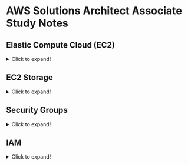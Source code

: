 # AWS Solutions Architect Associate Study Notes

## Elastic Compute Cloud (EC2)
<details>
  <summary>Click to expand!</summary>
  
  ### EC2 User Data
  You can bootstrap instances using EC2 User Data script, which launch commands when a machine starts. This is to automate boot tasks such as:
  * Installing updates
  * Installing software
  * Downloading common files from internet

  ### EC2 Instance Types
  #### General Purpose
  * For diversity of workloads, a balance between compute, memory and networking.
  * Example use cases:
    * Web servers
    * Code repositories

  #### Compute Optimized
  * For compute-intensive tasks that require high performance processors
  * Example use cases:
    * Batch processing workloads
    * Media transcoding
    * High performance web servers
    * High performance computing (HPC)
    * Scientific models & machine learning
    * Dedicated gaming servers

  #### Memory Optimized
  * Fast performance for workloads that process large data sets in memory
  * Example use cases:
    * High performance, relational/non-relational databases
    * Distributed web scale cache stores
    * In-memory databases optimized for BI (business intelligence)
    * Applications performing real-time processing of big unstructured data

  #### Storage Optimized
  * For storage-intensive tasks that require high sequential read/write access to large data sets on local storage
  * Example use cases:
    * High frequency online transaction processing (OLTP) systems
    * Relational & NoSQL databases
    * Cache for in-memory databases (e.g. Redis)
    * Data warehousing applications
    * Distributed file systems

  #### Accelerated Computing
  * Accelerated computing instances use hardware accelerators, or co-processors, to perform functions, such as floating point number calculations, graphics processing, or data pattern matching, more efficiently than is possible in software running on CPUs
  * Instances such as the G and the P instances has GPUs
  * Example use cases:
    * Machine learning
    * High performance computing
    * Computational fluid dynamics
    * Computational finance
    * Seismic analysis
    * Speech recognition
    * Autonomous vehicles
    * Drug discovery

  ### EC2 Instances Launch Types
  #### On-Demand Instances
  * Pay for what you use
  * Highest cost but no upfront payment
  * No long term commitment
  * Recommended for short-term and un-interrupted workloads

  #### Reserved Instances
  * Up to 75% discount compare to On-Demand
  * Longer reservation = more discounts
  * Purchasing options:
    * No upfront
    * Partial upfront (discounts+)
    * All upfront (discounts+++)
  * Reserve a specific instance type
  * Recommended for steady usage applications, one that you know will be running consistently for long term. (e.g. databases)


  Convertible Reserved Instance
  * Can change EC2 instance type
  * Up to 54% discount


  Scheduled Reserved Instance
  * Launch within time window you reserve
  * Recommended for if you only require instance to run on a fraction of day/week/month
  * Commitment still 1-3 years

  #### Spot Instances
  * Most cost efficient, up to 90% discount compare to On-Demand
  * However, you can "lose" the instance at any point of time if your max price is lower than the current spot price
  * Useful for workloads that are resilient to failure:
    * Batch Jobs
    * Data analysis
    * Image processing
    * Any distributed workloads
    * Workloads with flexible start and end time
  * Not suitable for critical jobs or databases
  * How it works is that you define max spot price, and you get the instance while current spot price < max spot price

  Spot Block
  * Block spot instances during specified time frame (1-6 hours) without interruptions
  * In rare situations, instances may be reclaimed

  Spot Fleets
  * Set of spot instances + (optional) On-Demand instances
  * Spot fleet will try its best to meet target capacity with price constraints
  * Define possible launch pools: instance type, OS, Availability Zone
  * Strategies to allocate Spot instances:
    * lowestPrice: from the pool with the lowest price (cost optimization, short workload)
    * diversified: distributed across all pools (great for availability, long workloads)
    * capacityOptimized: pool with the optimal capacity for the number of instances
  * Spot fleets allows us to automatically request Spot instances with the lowest price

  #### Dedicated Hosts
  * Physical server with EC2 instance capacity fully dedicated to your use
  * 3 year period reservation
  * More expensive
  * Useful for software with complicated licensing models or companies with strong regulatory/compliance needs

  #### Dedicated Instances (Take note: different from Dedicated Hosts)
  * Instances running on hardware dedicated to you
  * May share hardware with other instances in same account
  * An important difference between a Dedicated Host and a Dedicated instance is that a Dedicated Host gives you additional visibility and control over how instances are placed on a physical server, and you can consistently deploy your instances to the same physical server over time. As a result, Dedicated Hosts enable you to use your existing server-bound software licenses and address corporate compliance and regulatory requirements.

  ### EC2 Placement Groups
  * To control EC2 placement strategy

  Placement group strategies:
  * Cluster
    * Clusters instances into low latency group in a single AZ
    * For low latency and high network throughput use cases, but risk of all instances failing if rack fails
    * Use cases: Big data job that needs to complete fast, applications that needs low latency and high network throughput
  * Spread
    * Spreads instances across underlying hardware (max 7 instances per group per AZ, for critical applications)
    * Spans across AZs hence reduced risk of failure, maximized high availability
    * Use cases: Critical applications
  * Partition
    * Spreads instances across many different partitions within an AZ, scales to 100 of EC2 instaces per group (Hadoop, Cassandra, Kafka)
    * Can span across multiple AZs.
    * Use cases: HDFS, HBase, Cassandra

  ### Elastic IP
  * EC2 public IP can change if you restart it. If you need a fixed IP for your instance, you need an Elastic IP.
  * Can only have 5 Elastic IP in your account (can ask AWS to increase that)
  * Best practice is to try to avoid using Elastic IP and instead use random public IP and register DNS to it. Or, use Load balancer.

  ### Elastic Network Interfaces (ENI)
  * Logical component in a VPC that represents a virtual network card
  * Can be moved across instances for purposes of failovers

  ### EC2 Hibernate
  * Preserves RAM state
  * Instance boot is much faster
  * Use cases:
    * Long-running processing
    * Saving the RAM state
    * Services that take a lot of time to initialize


  ### Useful Online Tool for Searching Instances Type
  To find info of/compare between EC2 instance types: https://instances.vantage.sh/

</details>

## EC2 Storage
<details>
  <summary>Click to expand!</summary>

  ### Amazon Machine Image (AMI)
  * Works like a Virtual Machine image
  * Built for specific region but can be copied to another region
  * You can create AMI of your existing instances
  * Can consider creating AMI rather than using EC2 User Data, for faster boot

  ### Elastic Block Storage (EBS)
  * Network drive that can be attached to your instances
  * EBS Volume can be detached from one instance and then attached to another, but note that it can only be attached to one instance at any one time
  * Bound to specific AZ, cannot attach to instance in other AZ. To move to another AZ have to snapshot it first
  * Provisioned capacity (GBs, IOPS) but can increase capacity over time

  #### Delete On Termination
  By default for EC2 instances, their root EBS volume has Delete On Termination enabled. In scenarios where you want to preserve the root volume after termination, disable this attribute.

  ### EBS Volume Types
  * gp2/gp3 - General Purpose SSD, balance price and performance
  * io1/io2 - Highest Performance SSD for low latency and high throughput
  * st1 - Low cost HDD for frequently accessed, throughput intensive workloads
  * sc1 - Lowest cost HDD for less frequently accessed workloads

  For performance comparison, best to refer to tables in this link: https://docs.aws.amazon.com/AWSEC2/latest/UserGuide/ebs-volume-types.html

  ### EBS Multi-attach
  * For io1/io2 family
  * Attach same EBS Volume to multiple EC2 instances in same AZ, with full read/write by all instances
  * Use case:
    * Achieve higher application availability in clustered Linux applications (e.g. Teradata)
    * Application must be able to manage concurrent write operations

  ### EBS Encryption
  * Snapshots of encrypted volumes are encrypted
  * To encrypt an unencrypted volume:
    * Create EBS snapshot of volume
    * Encrypt the EBS snapshot (using copy)
    * Create new EBS volume from snapshot (the volume will also be encrypted)
    * Attach volume to original instance
  
  ### EBS Raid Options
  * RAID 0 (Increase performance, but no fault tolerance)
  * RAID 1 (Increase fault-tolerance)
  * RAID 5 (not recommended for EBS)
  * RAID 6 (not recommended for EBS)

  ### Elastic File System (EFS)
  * Managed NFS that can be mounted on many EC2
  * Works with EC2 instances across AZs
  * Highly available, scales automatically, expensive (3x gp2), pay per use
  * Only for Linux instances

  ### EC2 Instance Store
  * High-performance hardware disk, physically attached to the server, very high IOPS
  * Loses their storage if stopped, and risk of data loss if hardware fails
  * Good for buffer/cache/scratch data/temporary content

</details>

## Security Groups
<details>
  <summary>Click to expand!</summary>

  ### Security Groups
  * Controls traffic in/out of attached objects
  * Only contains allow rules
  * Can reference by IP CIDR
  * Can reference by another security group, e.g. Only instances with "Nginx" Security groups can communicate with instances from "Django" security groups via HTTPS port 443
  * All inbound traffic is blocked by default
  * All outbound traffic is authorised by default

  ### Additional Notes
  * If your application is inaccessible (time out), could possibly be security group issue
  * If your application gives a "connection refused" error, likely to be application error or not launched, rather than security group issue
</details>

## IAM
<details>
  <summary>Click to expand!</summary>
  
  ### IAM Best Practices
  * Don't use root account except for AWS account setup
  * One physical user = One AWS user
  * Assign users to groups and assign permissions to groups
  * Create strong password
  * Use and enforce the user of Multi Factor Authentication (MFA)
  * Create and use roles for giving permissions to AWS services
  * Use Access Keys for Programmatic Access (CLI/SDK)
  * Audit permissions of your account with the IAM Credentials Report
  * Never share IAM users & Access Keys

  ### Access Advisor
  In the IAM Service you can view a user's recently accessed services via Users > Select Users > Access Advisor Tab. This should give a quick overview of services that the user has permissions for, but is unused by the user. You can use this to determine if unnecessary permissions should be removed.

</details>

